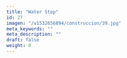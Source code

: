 ```yaml
---
title: "Water Stop"
id: 27
imagen: "/v1532656894/construccion/39.jpg"
meta_keywords: ""
meta_description: ""
draft: false
weight: 0
---
```

